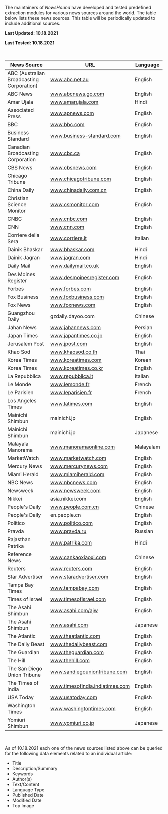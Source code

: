 <p align="justify"> 
  
The maintainers of <i>NewsHound</i> have developed and tested predefined extraction modules for various news sources around the world.
The table below lists these news sources.  This table will be periodically updated to include additional sources. 
</p>


<b>Last Updated: 10.18.2021</b>

<b>Last Tested: 10.18.2021</b> 

<br>
</p>


|       News Source                         |            URL                   |   Language
| ----------------------------------------- | -------------------------------- | ----------- |
| ABC (Australian Broadcasting Corporation) | www.abc.net.au                   | English     |
| ABC News                                  | www.abcnews.go.com               | English     |
| Amar Ujala                                | www.amarujala.com                | Hindi       |
| Associated Press                          | www.apnews.com                   | English     |
| BBC                                       | www.bbc.com                      | English     |
| Business Standard                         | www.business-standard.com        | English     |
| Canadian Broadcasting Corporation         | www.cbc.ca                       | English     |
| CBS News                                  | www.cbsnews.com                  | English     |
| Chicago Tribune                           | www.chicagotribune.com           | English     |
| China Daily                               | www.chinadaily.com.cn            | English     |
| Christian Science Monitor                 | www.csmonitor.com                | English     |
| CNBC                                      | www.cnbc.com                     | English     |
| CNN                                       | www.cnn.com                      | English     |
| Corriere della Sera                       | www.corriere.it                  | Italian     |
| Dainik Bhaskar                            | www.bhaskar.com                  | Hindi       |
| Dainik Jagran                             | www.jagran.com                   | Hindi       |
| Daily Mail                                | www.dailymail.co.uk              | English     |
| Des Moines Register                       | www.desmoinesregister.com        | English     |
| Forbes                                    | www.forbes.com                   | English     |
| Fox Business                              | www.foxbusiness.com              | English     |
| Fox News                                  | www.foxnews.com                  | English     |
| Guangzhou Daily                           | gzdaily.dayoo.com                | Chinese     |
| Jahan News                                | www.jahannews.com                | Persian     |
| Japan Times                               | www.japantimes.co.jp             | English     |
| Jerusalem Post                            | www.jpost.com                    | English     |
| Khao Sod                                  | www.khaosod.co.th                | Thai        |
| Korea Times                               | www.koreatimes.com               | Korean      |
| Korea Times                               | www.koreatimes.co.kr             | English     |
| La Repubblica                             | www.repubblica.it                | Italian     |
| Le Monde                                  | www.lemonde.fr                   | French      |
| Le Parisien                               | www.leparisien.fr                | French      |
| Los Angeles Times                         | www.latimes.com                  | English     |
| Mainichi Shimbun                          | mainichi.jp                      | English     |
| Mainichi Shimbun                          | mainichi.jp                      | Japanese    |
| Malayala Manorama                         | www.manoramaonline.com           | Malayalam   |
| MarketWatch                               | www.marketwatch.com              | English     |
| Mercury News                              | www.mercurynews.com              | English     |
| Miami Herald                              | www.miamiherald.com              | English     |
| NBC News                                  | www.nbcnews.com                  | English     |
| Newsweek                                  | www.newsweek.com                 | English     |
| Nikkei                                    | asia.nikkei.com                  | English     |
| People's Daily                            | www.people.com.cn                | Chinese     |
| People's Daily                            | en.people.cn                     | English     |
| Politico                                  | www.politico.com                 | English     |
| Pravda                                    | www.pravda.ru                    | Russian     |
| Rajasthan Patrika                         | www.patrika.com                  | Hindi       |
| Reference News                            | www.cankaoxiaoxi.com             | Chinese     |
| Reuters                                   | www.reuters.com                  | English     |
| Star Advertiser                           | www.staradvertiser.com           | English     |
| Tampa Bay Times                           | www.tampabay.com                 | English     |
| Times of Israel                           | www.timesofisrael.com            | English     |
| The Asahi Shimbun                         | www.asahi.com/ajw                | English     |
| The Asahi Shimbun                         | www.asahi.com                    | Japanese    |
| The Atlantic                              | www.theatlantic.com              | English     |
| The Daily Beast                           | www.thedailybeast.com            | English     |
| The Guardian                              | www.theguardian.com              | English     |
| The Hill                                  | www.thehill.com                  | English     |
| The San Diego Union Tribune               | www.sandiegouniontribune.com     | English     |
| The Times of India                        | www.timesofindia.indiatimes.com  | English     |
| USA Today                                 | www.usatoday.com                 | English     |
| Washington Times                          | www.washingtontimes.com          | English     |
| Yomiuri Shimbun                           | www.yomiuri.co.jp                | Japanese    |


<br> 
<p align="justify"> 
As of 10.18.2021 each one of the news sources listed above can be queried for the following data elements related to an individual article: 

- Title 
- Description/Summary
- Keywords 
- Author(s)
- Text/Content
- Language Type 
- Published Date
- Modified Date
- Top Image

</p>
